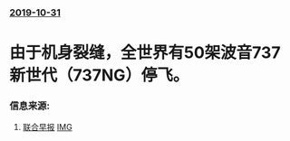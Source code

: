 ### [2019-10-31](/news/2019/10/31/index.md)

##### 
#  由于机身裂缝，全世界有50架波音737新世代（737NG）停飞。 




### 信息来源:

1. [联合早报](https://www.zaobao.com.sg/realtime/world/story20191031-1001494) [IMG](https://www.zaobao.com.sg/sites/default/files/styles/og_share_medium/public/images/201910/20191031/files-us-australia-aviation-boeing-qantas-053001.jpg?itok=xxIp6HNa)
